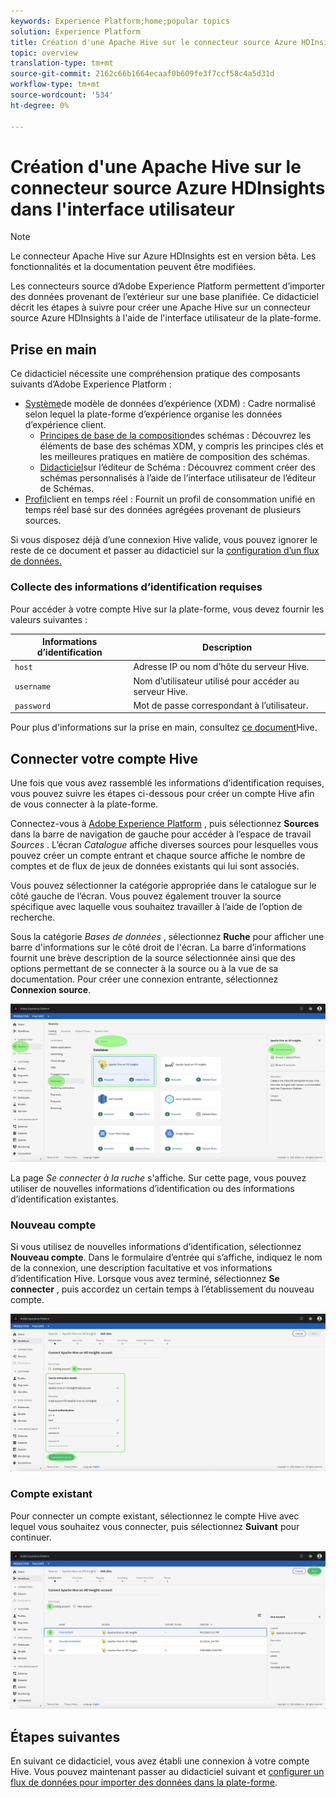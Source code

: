 ```yaml
---
keywords: Experience Platform;home;popular topics
solution: Experience Platform
title: Création d'une Apache Hive sur le connecteur source Azure HDInsights dans l'interface utilisateur
topic: overview
translation-type: tm+mt
source-git-commit: 2162c66b1664ecaaf0b609fe3f7ccf58c4a5d31d
workflow-type: tm+mt
source-wordcount: '534'
ht-degree: 0%

---
```



# Création d&#39;une Apache Hive sur le connecteur source Azure HDInsights dans l&#39;interface utilisateur

> [!NOTE]
> Le connecteur Apache Hive sur Azure HDInsights est en version bêta. Les fonctionnalités et la documentation peuvent être modifiées.

Les connecteurs source d’Adobe Experience Platform permettent d’importer des données provenant de l’extérieur sur une base planifiée. Ce didacticiel décrit les étapes à suivre pour créer une Apache Hive sur un connecteur source Azure HDInsights à l&#39;aide de l&#39;interface utilisateur de la plate-forme.

## Prise en main

Ce didacticiel nécessite une compréhension pratique des composants suivants d’Adobe Experience Platform :

* [Système](../../../../../xdm/home.md)de modèle de données d’expérience (XDM) : Cadre normalisé selon lequel la plate-forme d’expérience organise les données d’expérience client.
   * [Principes de base de la composition](../../../../../xdm/schema/composition.md)des schémas : Découvrez les éléments de base des schémas XDM, y compris les principes clés et les meilleures pratiques en matière de composition des schémas.
   * [Didacticiel](../../../../../xdm/tutorials/create-schema-ui.md)sur l’éditeur de Schéma : Découvrez comment créer des schémas personnalisés à l’aide de l’interface utilisateur de l’éditeur de Schémas.
* [Profil](../../../../../profile/home.md)client en temps réel : Fournit un profil de consommation unifié en temps réel basé sur des données agrégées provenant de plusieurs sources.

Si vous disposez déjà d’une connexion Hive valide, vous pouvez ignorer le reste de ce document et passer au didacticiel sur la [configuration d’un flux de données.](../../dataflow/databases.md)

### Collecte des informations d’identification requises

Pour accéder à votre compte Hive sur la plate-forme, vous devez fournir les valeurs suivantes :

| Informations d’identification | Description |
| ---------- | ----------- |
| `host` | Adresse IP ou nom d’hôte du serveur Hive. |
| `username` | Nom d’utilisateur utilisé pour accéder au serveur Hive. |
| `password` | Mot de passe correspondant à l’utilisateur. |

Pour plus d&#39;informations sur la prise en main, consultez [ce document](https://cwiki.apache.org/confluence/display/Hive/Tutorial#Tutorial-GettingStarted)Hive.

## Connecter votre compte Hive

Une fois que vous avez rassemblé les informations d’identification requises, vous pouvez suivre les étapes ci-dessous pour créer un compte Hive afin de vous connecter à la plate-forme.

Connectez-vous à <a href="https://platform.adobe.com" target="_blank">Adobe Experience Platform</a> , puis sélectionnez **Sources** dans la barre de navigation de gauche pour accéder à l’espace de travail *Sources* . L’écran *Catalogue* affiche diverses sources pour lesquelles vous pouvez créer un compte entrant et chaque source affiche le nombre de comptes et de flux de jeux de données existants qui lui sont associés.

Vous pouvez sélectionner la catégorie appropriée dans le catalogue sur le côté gauche de l’écran. Vous pouvez également trouver la source spécifique avec laquelle vous souhaitez travailler à l’aide de l’option de recherche.

Sous la catégorie *Bases de données* , sélectionnez **Ruche** pour afficher une barre d&#39;informations sur le côté droit de l&#39;écran. La barre d’informations fournit une brève description de la source sélectionnée ainsi que des options permettant de se connecter à la source ou à la vue de sa documentation. Pour créer une connexion entrante, sélectionnez **Connexion source**.

![catalogue](../../../../images/tutorials/create/hive/catalog.png)

La page *Se connecter à la ruche* s&#39;affiche. Sur cette page, vous pouvez utiliser de nouvelles informations d’identification ou des informations d’identification existantes.

### Nouveau compte

Si vous utilisez de nouvelles informations d’identification, sélectionnez **Nouveau compte**. Dans le formulaire d’entrée qui s’affiche, indiquez le nom de la connexion, une description facultative et vos informations d’identification Hive. Lorsque vous avez terminé, sélectionnez **Se connecter** , puis accordez un certain temps à l’établissement du nouveau compte.

![connecter](../../../../images/tutorials/create/hive/new.png)

### Compte existant

Pour connecter un compte existant, sélectionnez le compte Hive avec lequel vous souhaitez vous connecter, puis sélectionnez **Suivant** pour continuer.

![existant](../../../../images/tutorials/create/hive/existing.png)

## Étapes suivantes

En suivant ce didacticiel, vous avez établi une connexion à votre compte Hive. Vous pouvez maintenant passer au didacticiel suivant et [configurer un flux de données pour importer des données dans la plate-forme](../../dataflow/databases.md).
